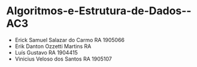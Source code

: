# Algoritmos-e-Estrutura-de-Dados--AC3

*  Erick Samuel Salazar do Carmo RA 1905066
*  Erik Danton Ozzetti Martins RA
*  Luís Gustavo RA 1904415
*  Vinicius Veloso dos Santos RA 1905107
